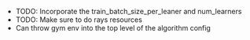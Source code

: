 - TODO: Incorporate the train_batch_size_per_leaner and num_learners
- TODO: Make sure to do rays resources
- Can throw gym env into the top level of the algorithm config